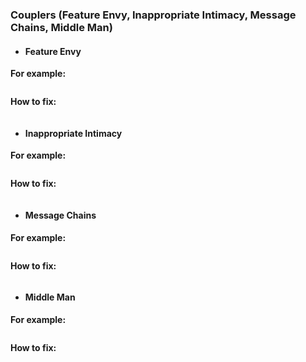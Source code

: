 ### Couplers (Feature Envy, Inappropriate Intimacy, Message Chains, Middle Man)

- #### Feature Envy

**For example:**

```csharp
```

**How to fix:**

```csharp
```

- #### Inappropriate Intimacy

**For example:**

```csharp
```

**How to fix:**

```csharp
```

- #### Message Chains

**For example:**

```csharp
```

**How to fix:**

```csharp
```

- #### Middle Man

**For example:**

```csharp
```

**How to fix:**

```csharp
```